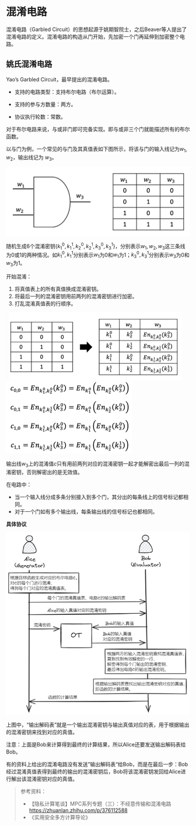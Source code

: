 # 混淆电路

混淆电路（Garbled Circuit）的思想起源于姚期智院士，之后Beaver等人提出了混淆电路的定义。混淆电路的构造从门开始，先加密一个门再延伸到加密整个电路。

## 姚氏混淆电路

Yao’s Garbled Circuit，最早提出的混淆电路。

- 支持的电路类型：支持布尔电路（布尔运算）。

- 支持的参与方数量：两方。
- 协议执行轮数：常数。

对于布尔电路来说，与或非门即可完备实现。即与或非三个门就能描述所有的布尔函数。

以与门为例，一个常见的与门及其真值表如下图所示，将该与门的输入线记为$w_{1},w_{2}$，输出线记为 $w_{3}$。

<img src="混淆电路.assets/v2-866584f2f223b23e08fc995d96fa7079_720w.png" alt="img" style="zoom:50%;" />

随机生成6个混淆密钥$\left\{ k_{1}^{0},k_{1}^{1},k_{2}^{0} ,k_{2}^{1},k_{3}^{0},k_{3}^{1}\right\}$，分别表示$w_{1},w_{2},w_{3}$这三条线为0或1的两种情况。如$k_{1}^{0},k_{1}^{1}$分别表示$w_{1}$为0和$w_{1}$为1；$k_{3}^{0},k_{3}^{1}$分别表示$w_{3}$为0和$w_{3}$为1。

开始混淆：

1. 将真值表上的所有真值换成混淆密钥。
2. 将最后一列的混淆密钥用前两列的混淆密钥进行加密。
3. 打乱混淆真值表的行顺序。

<img src="混淆电路.assets/v2-85f8de0cbfcdea30938c34a147121a8c_720w.png" alt="img" style="zoom:67%;" />

<img src="混淆电路.assets/v2-a2ae8a3bf1482a5fed0c954357be078d_720w.png" alt="img" style="zoom:50%;" />

输出线$w_3$上的混淆值$c$只有用前两列对应的混淆密钥一起才能解密出最后一列的混淆密钥，否则解密出的是无效值。

在电路中：

- 当一个输入线分成多条分别接入到多个门，其分出的每条线上的信号标记都相同。
- 对于一个门如有多个输出线，每条输出线的信号标记也都相同。

**具体协议**

![image-20231214170139495](混淆电路.assets/image-20231214170139495.png)

上图中，“输出解码表”就是一个输出混淆密钥与输出真值对应的表，用于根据输出的混淆密钥来找到对应的真值。

注意：上面是Bob来计算得到最终的计算结果，所以Alice还要发送输出解码表给Bob。

有的资料上给出的混淆电路没有发送”输出解码表“给Bob，而是在最后一步：Bob经过混淆真值表得到最终的输出的混淆密钥后，Bob将该混淆密钥发回给Alice进行解出该混淆密钥对应的真值。



> 参考资料：
>
> - 【隐私计算笔谈】MPC系列专题（三）：不经意传输和混淆电路 https://zhuanlan.zhihu.com/p/376112588
> - 《实用安全多方计算导论》
